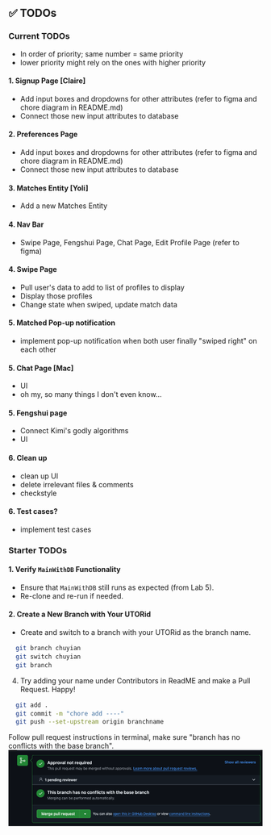 
## ✅ TODOs
### Current TODOs
- In order of priority; same number = same priority
- lower priority might rely on the ones with higher priority
#### 1. Signup Page [Claire]
- Add input boxes and dropdowns for other attributes (refer to figma and chore diagram in README.md)
- Connect those new input attributes to database
#### 2. Preferences Page
- Add input boxes and dropdowns for other attributes (refer to figma and chore diagram in README.md)
- Connect those new input attributes to database
#### 3. Matches Entity [Yoli]
- Add a new Matches Entity
#### 4. Nav Bar
- Swipe Page, Fengshui Page, Chat Page, Edit Profile Page (refer to figma)
#### 4. Swipe Page
- Pull user's data to add to list of profiles to display
- Display those profiles
- Change state when swiped, update match data
#### 5. Matched Pop-up notification
- implement pop-up notification when both user finally "swiped right" on each other
#### 5. Chat Page [Mac]
- UI
- oh my, so many things I don't even know...
#### 5. Fengshui page
- Connect Kimi's godly algorithms
- UI
#### 6. Clean up
- clean up UI
- delete irrelevant files & comments
- checkstyle
#### 6. Test cases?
- implement test cases

### Starter TODOs
#### 1. Verify `MainWithDB` Functionality
- Ensure that `MainWithDB` still runs as expected (from Lab 5).
- Re-clone and re-run if needed.

#### 2. Create a New Branch with Your UTORid
- Create and switch to a branch with your UTORid as the branch name.

```bash
  git branch chuyian
  git switch chuyian
  git branch
   ```

4. Try adding your name under Contributors in ReadME and make a Pull Request. Happy!

```bash
  git add .
  git commit -m "chore add ----"
  git push --set-upstream origin branchname
   ```
Follow pull request instructions in terminal, make sure "branch has no conflicts with the base branch".
![img.png](img.png)

